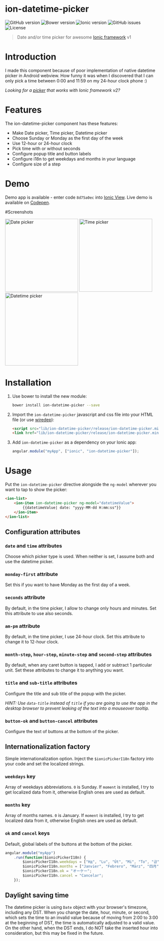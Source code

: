 # ion-datetime-picker
![GitHub version](https://img.shields.io/github/release/katemihalikova/ion-datetime-picker.svg?style=flat-square)
![Bower version](https://img.shields.io/bower/v/ion-datetime-picker.svg?style=flat-square)
![Ionic version](https://img.shields.io/badge/ionic-%5E1.0.0--beta.9-yellow.svg?style=flat-square)
![GitHub issues](https://img.shields.io/github/issues/katemihalikova/ion-datetime-picker.svg?style=flat-square)
![License](https://img.shields.io/github/license/katemihalikova/ion-datetime-picker.svg?style=flat-square)

> Date and/or time picker for awesome [Ionic framework](http://ionicframework.com/) v1

# Introduction

I made this component because of poor implementation of native datetime picker in Android webview. How funny it was when I discovered that I can only pick a time between 0:00 and 11:59 on my 24-hour clock phone :)

*Looking for a [picker](http://blog.ionic.io/ionic-2-fixing-date-inputs-for-the-mobile-web/) that works with Ionic framework v2?*

# Features

The ion-datetime-picker component has these features:
- Make Date picker, Time picker, Datetime picker
- Choose Sunday or Monday as the first day of the week
- Use 12-hour or 24-hour clock
- Pick time with or without seconds
- Configure popup title and button labels
- Configure i18n to get weekdays and months in your language
- Configure size of a step

# Demo

Demo app is available - enter code `8d75a0ec` into [Ionic View](http://view.ionic.io/).
Live demo is available on [Codepen](http://codepen.io/katemihalikova/full/dYvjzP/).

#Screenshots

<img src="/../screenshots/date.png?raw=true" alt="Date picker" width="239">
<img src="/../screenshots/time.png?raw=true" alt="Time picker" width="239">
<img src="/../screenshots/datetime.png?raw=true" alt="Datetime picker" width="239">

# Installation

1. Use bower to install the new module:

    ```bash
    bower install ion-datetime-picker --save
    ```

2. Import the `ion-datetime-picker` javascript and css file into your HTML file (or use [wiredep](https://github.com/taptapship/wiredep)):

   ```html
   <script src="lib/ion-datetime-picker/release/ion-datetime-picker.min.js"></script>
   <link href="lib/ion-datetime-picker/release/ion-datetime-picker.min.css" rel="stylesheet">
   ```

3. Add `ion-datetime-picker` as a dependency on your Ionic app:

   ```javascript
   angular.module("myApp", ["ionic", "ion-datetime-picker"]);
   ```

# Usage

Put the `ion-datetime-picker` directive alongside the `ng-model` wherever you want to tap to show the picker:
```html
<ion-list>
    <ion-item ion-datetime-picker ng-model="datetimeValue">
        {{datetimeValue| date: "yyyy-MM-dd H:mm:ss"}}
    </ion-item>
</ion-list>
```

## Configuration attributes

### `date` and `time` attributes

Choose which picker type is used. When neither is set, I assume both and use the datetime picker.

### `monday-first` attribute

Set this if you want to have Monday as the first day of a week.

### `seconds` attribute

By default, in the time picker, I allow to change only hours and minutes. Set this attribute to use also seconds.

### `am-pm` attribute

By default, in the time picker, I use 24-hour clock. Set this attribute to change it to 12-hour clock.

### `month-step`, `hour-step`, `minute-step` and `second-step` attributes

By default, when any caret button is tapped, I add or subtract 1 particular unit. Set these attributes to change it to anything you want.

### `title` and `sub-title` attributes

Configure the title and sub title of the popup with the picker.

_HINT: Use `data-title` instead of `title` if you are going to use the app in the desktop browser to prevent leaking of the text into a mouseover tooltip._

### `button-ok` and `button-cancel` attributes

Configure the text of buttons at the bottom of the picker.

## Internationalization factory

Simple internationalization option. Inject the `$ionicPickerI18n` factory into your code and set the localized strings.

### `weekdays` key

Array of weekdays abbreviations. `0` is Sunday. If `moment` is installed, I try to get localized data from it, otherwise English ones are used as default.

### `months` key

Array of months names. `0` is January. If `moment` is installed, I try to get localized data from it, otherwise English ones are used as default.

### `ok` and `cancel` keys

Default, global labels of the buttons at the bottom of the picker.

```js
angular.module("myApp")
    .run(function($ionicPickerI18n) {
        $ionicPickerI18n.weekdays = ["Нд", "Lu", "Út", "Mi", "To", "금", "Sá"];
        $ionicPickerI18n.months = ["Janvier", "Febrero", "März", "四月", "Maio", "Kesäkuu", "Červenec", "अगस्त", "Вересень", "Październik", "Νοέμβριος", "డిసెంబర్"];
        $ionicPickerI18n.ok = "オーケー";
        $ionicPickerI18n.cancel = "Cancelar";
    });
```

## Daylight saving time

The datetime picker is using `Date` object with your browser's timezone, including any DST. When you change the date, hour, minute, or second, which sets the time to an invalid value because of moving from 2:00 to 3:00 at the beginning of DST, the time is automatically adjusted to a valid value. On the other hand, when the DST ends, I do NOT take the inserted hour into consideration, but this may be fixed in the future.
